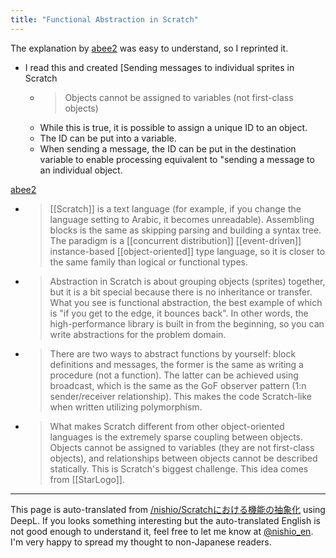 ```yaml
---
title: "Functional Abstraction in Scratch"
---
```


The explanation by [abee2](https://twitter.com/abee2/status/1275263397341196291) was easy to understand, so I reprinted it.
- I read this and created [Sending messages to individual sprites in Scratch
    - > Objects cannot be assigned to variables (not first-class objects)
    - While this is true, it is possible to assign a unique ID to an object.
    - The ID can be put into a variable.
    - When sending a message, the ID can be put in the destination variable to enable processing equivalent to "sending a message to an individual object.

[abee2](https://twitter.com/abee2/status/1275263397341196291)
- >  [[Scratch]] is a text language (for example, if you change the language setting to Arabic, it becomes unreadable). Assembling blocks is the same as skipping parsing and building a syntax tree. The paradigm is a [[concurrent distribution]] [[event-driven]] instance-based [[object-oriented]] type language, so it is closer to the same family than logical or functional types.
- >  Abstraction in Scratch is about grouping objects (sprites) together, but it is a bit special because there is no inheritance or transfer. What you see is functional abstraction, the best example of which is "if you get to the edge, it bounces back". In other words, the high-performance library is built in from the beginning, so you can write abstractions for the problem domain.
- >  There are two ways to abstract functions by yourself: block definitions and messages, the former is the same as writing a procedure (not a function). The latter can be achieved using broadcast, which is the same as the GoF observer pattern (1:n sender/receiver relationship). This makes the code Scratch-like when written utilizing polymorphism.
- >  What makes Scratch different from other object-oriented languages is the extremely sparse coupling between objects. Objects cannot be assigned to variables (they are not first-class objects), and relationships between objects cannot be described statically. This is Scratch's biggest challenge. This idea comes from [[StarLogo]].

---
This page is auto-translated from [/nishio/Scratchにおける機能の抽象化](https://scrapbox.io/nishio/Scratchにおける機能の抽象化) using DeepL. If you looks something interesting but the auto-translated English is not good enough to understand it, feel free to let me know at [@nishio_en](https://twitter.com/nishio_en). I'm very happy to spread my thought to non-Japanese readers.